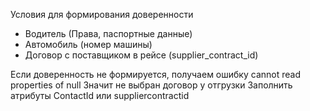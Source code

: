 Условия для формирования доверенности
- Водитель (Права, паспортные данные)
- Автомобиль (номер машины)
- Договор с поставщиком в рейсе (supplier_contract_id)

Если доверенность не формируется, получаем ошибку cannot read properties of null
Значит не выбран договор у отгрузки
Заполнить атрибуты
ContactId или suppliercontractid